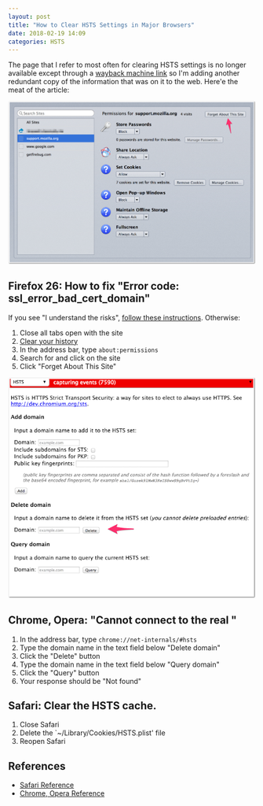 ```yaml
---
layout: post
title: "How to Clear HSTS Settings in Major Browsers"
date: 2018-02-19 14:09
categories: HSTS
---
```


The page that I refer to most often for clearing HSTS settings is no longer
available except through a [wayback machine
link](https://web.archive.org/web/20170716085502/http://classically.me/blogs/how-clear-hsts-settings-major-browsers)
so I'm adding another redundant copy of the information that was on it to the
web. Here'e the meat of the article:

![](/images/2018-02-09-how-to-clear-hsts-settings-in-major-browsers/firefox.jpg)

## Firefox 26: How to fix "Error code: ssl_error_bad_cert_domain"

If you see "I understand the risks", [follow these instructions](https://support.mozilla.org/en-US/questions/948317).  Otherwise:

1. Close all tabs open with the site
1. [Clear your history](http://support.mozilla.org/en-US/kb/remove-recent-browsing-search-and-download-history)
1. In the address bar, type `about:permissions`
1. Search for and click on the site
1. Click "Forget About This Site"

![](/images/2018-02-09-how-to-clear-hsts-settings-in-major-browsers/chrome.jpg)

## Chrome, Opera: "Cannot connect to the real <domain name>"

1. In the address bar, type `chrome://net-internals/#hsts`
1. Type the domain name in the text field below "Delete domain"
1. Click the "Delete" button
1. Type the domain name in the text field below "Query domain"
1. Click the "Query" button
1. Your response should be "Not found"

## Safari: Clear the HSTS cache.

1. Close Safari
1. Delete the `~/Library/Cookies/HSTS.plist' file
1. Reopen Safari

## References

- [Safari Reference](http://apple.stackexchange.com/questions/107699/does-safari-on-os-x-mavericks-ignore-browsing-history-preferences)
- [Chrome, Opera Reference](https://www.imperialviolet.org/2011/02/17/hstsui.html)
